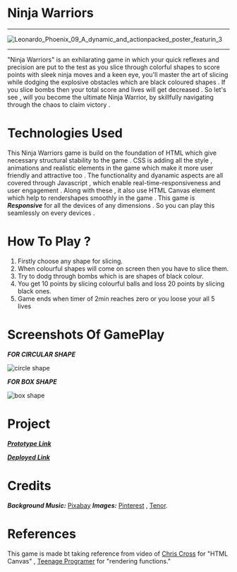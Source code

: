 # Ninja Warriors
---

![Leonardo_Phoenix_09_A_dynamic_and_actionpacked_poster_featurin_3](https://github.com/user-attachments/assets/c428765d-cb98-498c-93d4-5019c9c9ed59)

---

"Ninja Warriors" is an exhilarating game in which your quick reflexes and precision are put to the test as you slice through colorful shapes to score points with sleek ninja moves and a keen eye, you'll master the art of slicing while dodging the explosive obstacles which are black coloured shapes . If you slice bombs then your total score and lives will get decreased . So let's see , will you become the ultimate Ninja Warrior, by skillfully navigating through the chaos to claim victory .

# Technologies Used

This Ninja Warriors game is build on the foundation of HTML which give necessary structural stability to the game . CSS is adding all the style , animations and realistic elements in the game which make it more user friendly and attractive too . The functionality and dyanamic aspects are all covered through Javascript , which enable real-time-responsiveness and user engagement . Along with these , it also use HTML Canvas element which help to rendershapes smoothly in the game . This game is ***Responsive*** for all the devices of any dimensions . So you can play this seamlessly on every devices .

# How To Play ?

1. Firstly choose any shape for slicing.
2. When colourful shapes will come on screen then you have to slice them.
3. Try to dodg through bombs which is are shapes of black colour.
4. You get 10 points by slicing colourful balls and loss 20 points by slicing black ones.
5. Game ends when timer of 2min reaches zero or you loose your all 5 lives

# Screenshots Of GamePlay

***FOR CIRCULAR SHAPE***

![circle shape](https://github.com/Satyamsharmahp36/Ninja_Warriors_Game/assets/138446502/495f03a5-0d00-4f66-805f-1c244379ed09)

***FOR BOX SHAPE***

![box shape](https://github.com/Satyamsharmahp36/Ninja_Warriors_Game/assets/138446502/84a1292b-9df9-4185-8db0-20225d5167ef)

# Project

[***Prototype Link***](https://www.figma.com/proto/DEJ0XDvhGiZz16t4bZo2Q5/Ball-Ninja-Cutting?page-id=0%3A1&type=design&node-id=1-3&viewport=269%2C149%2C0.22&t=0U7gg3L1gEwTyTvS-1&scaling=scale-down&starting-point-node-id=1%3A3&mode=design)

[***Deployed Link***](https://satyamsharmahp36.github.io/Ninja_Warriors_Game/)


# Credits

***Background Music:*** [Pixabay](https://pixabay.com)
***Images:*** [Pinterest](https://in.pinterest.com/) , [Tenor](https://tenor.com).

# References

This game is made bt taking reference from video of [Chris Cross](https://youtu.be/EO6OkltgudE?feature=shared) for "HTML Canvas" , [Teenage Programer](https://www.youtube.com/@teenage-programmer) for "rendering functions." 


